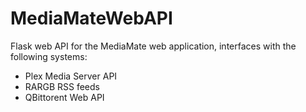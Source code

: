 # MediaMateWebAPI
Flask web API for the MediaMate web application, interfaces with the following systems:
- Plex Media Server API
- RARGB RSS feeds
- QBittorent Web API

